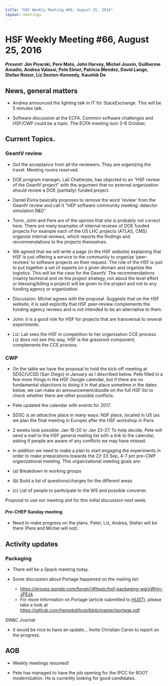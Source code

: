 ```yaml
---
title: "HSF Weekly Meeting #66, August 25, 2016"
layout: meetings
---
```


# HSF Weekly Meeting #66, August 25, 2016

#### _Present_: Jim Pivarski, Pere Mato, John Harvey, Michel Jouvin, Guilherme Amadio, Andrea Valassi, Pete Elmer, Patricia Mendez, David Lange, Stefan Roiser, Liz Sexton-Kennedy, Kaushik De

## News, general matters

- Andrea announced the lighting talk in IT for StackExchange. This will be 5
  minutes talk.

- Software discussion at the ECFA. Common software challenges and HSF/CWP could
  be a topic. The ECFA meeting ison 3-6 October.

## Current Topics.

### GeantV review

- Got the acceptance from all the reviewers. They are organizing the travel.
  Meeting rooms reserved.

- DOE program manager, Lali Chatterjee, has objected to an “HSF review of the
  GeantV project" with the argument that no external organization should review
  a DOE (partially) funded project.

- Daniel Elvira basically proposes to remove the word ‘review’ from the GeantV
  review and call it "HEP software community meeting: detector simulation R&D”

- Torre, John and Pere are of the opinion that she is probably not correct here.
  There are many examples of internal reviews of DOE funded projects For example
  each of the US LHC projects (ATLAS, CMS) organize internal reviews, which
  reports the findings and recommendations to the projects themselves.

- We agreed that we will write a page (in the HSF website) explaining that HSF
  is just offering a service to the community to organize ‘peer-reviews’ to
  software projects on their request. The role of the HSF is just to put
  together a set of experts on a given domain and organize the logistics. This
  will be the case for the GeantV. The recommendations (mainly technical and on
  the project strategy, not about the level effort or blessing/killing a
  project) will be given to the project and not to any funding agency or
  organization.

- Discussion: Michel agrees with the proposal. Suggests that on the HSF website,
  it is said explicitly that HSF peer-review complements the funding agency
  reviews and is not intended to be an alternative to them.

- John: it is a good role for HSF for projects that are transversal to several
  experiments.

- Liz: Lali sees the HSF in competition to her organization CCE process. Liz
  does not see this way, HSF is the grassroot component, complements the CCE
  process.

### CWP

- On the table we have the proposal to hold the kick-off meeting at SDSC/UCSD
  (San Diego) in January as I described below. Pete filled in a few more things
  in the HSF Google calendar, but if there are no fundamental objections to
  doing it in that place sometime in the dates below, we can make an
  announcement/doodle on the full HSF list to check whether there are other
  possible conflicts.

- Pete updated the calendar with events for 2017.

- SDSC is an attractive place in many ways: NSF place, located in US (as we plan
  the final meeting in Europe) after the HSF workshop in Paris

- 2 weeks look possible: Jan 16-20 or Jan 23-27. To help decide, Pete will send
  a mail to the HSF general mailing list with a link to the calendar, asking if
  people are aware of any conflicts we may have missed.

- In addition we need to make a plan to start engaging the experiments in order
  to make preparations towards the 22-23 Sep, 4-7 pm pre-CWP organizational
  meeting. This organizational meeting goals are:

- (a) Breakdown in working groups

- (b) Build a list of questions/charges for the different areas

- (c) List of people to participate to the WS and possible convener.

Proposal to use our meeting slot for this initial discussion next week.

#### Pre-CHEP Sunday meeting

- Need to make progress on the plans. Peter, Liz, Andrea, Stefan will be there
  (Pere and Michel will not).

## Activity updates

### Packaging

- There will be a Spack meeting today.

- Some discussion about Portage happened on the mailing list:
  - https://groups.google.com/forum/\#!topic/hsf-packaging-wg/xWnin-JPEzk
  - For more information on Portage (article submitted to
    [_HUST_](http://hust16.github.io)), please take a look at
    https://github.com/heroxbd/hust/blob/master/portage.pdf

SW&C Journal

- It would be nice to have an update… Invite Christian Caron to report on the
  progress.

## AOB

- Weekly meetings resumed!

- Pete has managed to have the job opening for the IPCC for ROOT modernization.
  He is currently looking for good candidates.
